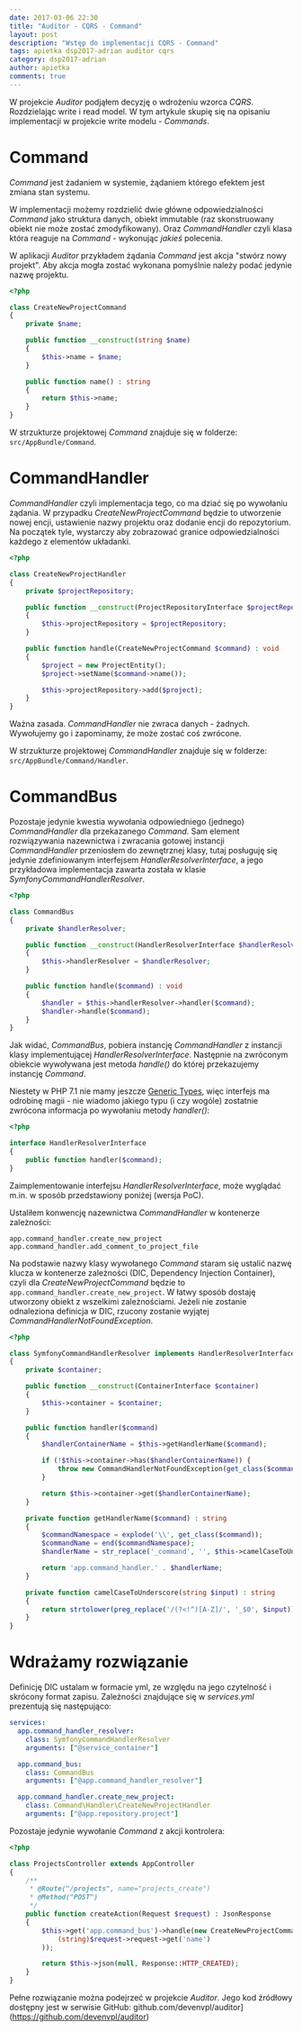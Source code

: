 ```yaml
---
date: 2017-03-06 22:30
title: "Auditor - CQRS - Command"
layout: post
description: "Wstęp do implementacji CQRS - Command"
tags: apietka dsp2017-adrian auditor cqrs
category: dsp2017-adrian
author: apietka
comments: true
---
```


W projekcie *Auditor* podjąłem decyzję o wdrożeniu wzorca *CQRS*. Rozdzielając write i read model. W tym artykule skupię się na opisaniu implementacji w projekcie write modelu - *Commands*.

# Command

*Command* jest żadaniem w systemie, żądaniem którego efektem jest zmiana stan systemu.

W implementacji możemy rozdzielić dwie główne odpowiedzialności *Command* jako struktura danych, obiekt immutable (raz skonstruowany obiekt nie może zostać zmodyfikowany). Oraz *CommandHandler* czyli klasa która reaguje na *Command* - wykonując *jakieś* polecenia.

W aplikacji *Auditor* przykładem żądania *Command* jest akcja "stwórz nowy projekt". Aby akcja mogła zostać wykonana pomyślnie należy podać jedynie nazwę projektu.

~~~php
<?php

class CreateNewProjectCommand
{
    private $name;

    public function __construct(string $name)
    {
        $this->name = $name;
    }

    public function name() : string
    {
        return $this->name;
    }
}
~~~

W strzukturze projektowej *Command* znajduje się w folderze: ```src/AppBundle/Command```.

# CommandHandler

*CommandHandler* czyli implementacja tego, co ma dziać się po wywołaniu żądania. W przypadku *CreateNewProjectCommand* będzie to utworzenie nowej encji, ustawienie nazwy projektu oraz dodanie encji do repozytorium. Na początek tyle, wystarczy aby zobrazować granice odpowiedzialności każdego z elementów układanki.

~~~php
<?php

class CreateNewProjectHandler
{
    private $projectRepository;

    public function __construct(ProjectRepositoryInterface $projectRepository)
    {
        $this->projectRepository = $projectRepository;
    }

    public function handle(CreateNewProjectCommand $command) : void
    {
        $project = new ProjectEntity();
        $project->setName($command->name());

        $this->projectRepository->add($project);
    }
}
~~~

Ważna zasada. *CommandHandler* nie zwraca danych - żadnych. Wywołujemy go i zapominamy, że może zostać coś zwrócone. 

W strzukturze projektowej *CommandHandler* znajduje się w folderze: ```src/AppBundle/Command/Handler```.

# CommandBus

Pozostaje jedynie kwestia wywołania odpowiedniego (jednego) *CommandHandler* dla przekazanego *Command*. Sam element rozwiązywania nazewnictwa i zwracania gotowej instancji *CommandHandler* przeniosłem do zewnętrznej klasy, tutaj posługuję się jedynie zdefiniowanym interfejsem *HandlerResolverInterface*, a jego przykładowa implementacja zawarta została w klasie *SymfonyCommandHandlerResolver*.

~~~php
<?php

class CommandBus
{
    private $handlerResolver;

    public function __construct(HandlerResolverInterface $handlerResolver)
    {
        $this->handlerResolver = $handlerResolver;
    }

    public function handle($command) : void
    {
        $handler = $this->handlerResolver->handler($command);
        $handler->handle($command);
    }
}
~~~

Jak widać, *CommandBus*, pobiera instancję *CommandHandler* z instancji klasy implementującej *HandlerResolverInterface*. Następnie na zwróconym obiekcie wywoływana jest metoda *handle()* do której przekazujemy instancję *Command*.

Niestety w PHP 7.1 nie mamy jeszcze [Generic Types](https://wiki.php.net/rfc/generics), więc interfejs ma odrobinę magii - nie wiadomo jakiego typu (i czy wogóle) zostatnie zwrócona informacja po wywołaniu metody *handler()*:

~~~php
<?php

interface HandlerResolverInterface
{
    public function handler($command);
}
~~~

Zaimplementowanie interfejsu *HandlerResolverInterface*, może wyglądać m.in. w sposób przedstawiony poniżej (wersja PoC).

Ustaliłem konwencję nazewnictwa *CommandHandler* w kontenerze zależności:

```
app.command_handler.create_new_project
app.command_handler.add_comment_to_project_file
```

Na podstawie nazwy klasy wywołanego *Command* staram się ustalić nazwę klucza w kontenerze zależności (DIC, Dependency Injection Container), czyli dla *CreateNewProjectCommand* będzie to ```app.command_handler.create_new_project```. W łatwy sposób dostaję utworzony obiekt z wszelkimi zależnościami. Jeżeli nie zostanie odnaleziona definicja w DIC, rzucony zostanie wyjątej *CommandHandlerNotFoundException*.

~~~php
<?php

class SymfonyCommandHandlerResolver implements HandlerResolverInterface
{
    private $container;

    public function __construct(ContainerInterface $container)
    {
        $this->container = $container;
    }

    public function handler($command)
    {
        $handlerContainerName = $this->getHandlerName($command);

        if (!$this->container->has($handlerContainerName)) {
            throw new CommandHandlerNotFoundException(get_class($command));
        }

        return $this->container->get($handlerContainerName);
    }

    private function getHandlerName($command) : string
    {
        $commandNamespace = explode('\\', get_class($command));
        $commandName = end($commandNamespace);
        $handlerName = str_replace('_command', '', $this->camelCaseToUnderscore($commandName));

        return 'app.command_handler.' . $handlerName;
    }

    private function camelCaseToUnderscore(string $input) : string
    {
        return strtolower(preg_replace('/(?<!^)[A-Z]/', '_$0', $input));
    }
}
~~~

# Wdrażamy rozwiązanie

Definicję DIC ustalam w formacie yml, ze względu na jego czytelność i skrócony format zapisu. Zależności znajdujące się w *services.yml* prezentują się następująco:

~~~yml
services:
  app.command_handler_resolver:
    class: SymfonyCommandHandlerResolver
    arguments: ["@service_container"]

  app.command_bus:
    class: CommandBus
    arguments: ["@app.command_handler_resolver"]

  app.command_handler.create_new_project:
    class: Command\Handler\CreateNewProjectHandler
    arguments: ["@app.repository.project"]
~~~

Pozostaje jedynie wywołanie *Command* z akcji kontrolera:

~~~php
<?php

class ProjectsController extends AppController
{
    /**
     * @Route("/projects", name="projects_create")
     * @Method("POST")
     */
    public function createAction(Request $request) : JsonResponse
    {
        $this->get('app.command_bus')->handle(new CreateNewProjectCommand(
            (string)$request->request->get('name')
        ));

        return $this->json(null, Response::HTTP_CREATED);
    }
}
~~~

Pełne rozwiązanie można podejrzeć w projekcie *Auditor*. Jego kod źródłowy dostępny jest w serwisie GitHub: github.com/devenvpl/auditor](https://github.com/devenvpl/auditor)